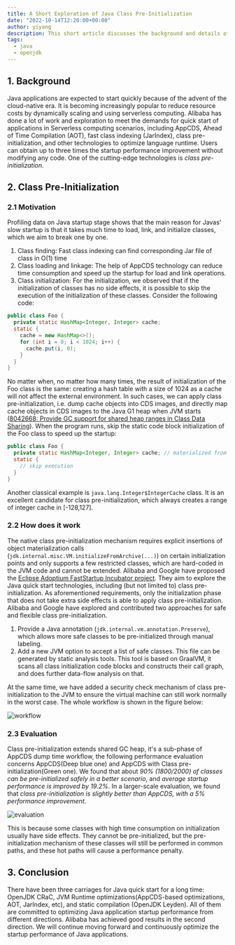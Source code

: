 ```yaml
---
title: A Short Exploration of Java Class Pre-Initialization
date: "2022-10-14T12:20:00+00:00"
author: yiyang
description: This short article discusses the background and details of Java class pre-initialization.
tags:
  - java
  - openjdk
---
```


## 1. Background

Java applications are expected to start quickly because of the advent of the cloud-native era. It is becoming increasingly popular to reduce resource costs by dynamically scaling and using serverless computing. Alibaba has done a lot of work and exploration to meet the demands for quick start of applications in Serverless computing scenarios, including AppCDS, Ahead of Time Compilation (AOT), fast class indexing (JarIndex), class pre-initialization, and other technologies to optimize language runtime. Users can obtain up to three times the startup performance improvement without modifying any code. One of the cutting-edge technologies is _class pre-initialization_.

## 2. Class Pre-Initialization

### 2.1 Motivation

Profiling data on Java startup stage shows that the main reason for Javas' slow startup is that it takes much time to load, link, and initialize classes, which we aim to break one by one.

1. Class finding: Fast class indexing can find corresponding Jar file of class in O(1) time
2. Class loading and linkage: The help of AppCDS technology can reduce time consumption and speed up the startup for load and link operations.
3. Class initialization: For the initialization, we observed that if the initialization of classes has no side effects, it is possible to skip the execution of the initialization of these classes. Consider the following code:

```java
public class Foo {
  private static HashMap<Integer, Integer> cache;
  static {
    cache = new HashMap<>();
    for (int i = 0; i < 1024; i++) {
      cache.put(i, 0);
    }
  }
}
```

No matter when, no matter how many times, the result of initialization of the Foo class is the same: creating a hash table with a size of 1024 as a cache will not affect the external environment. In such cases, we can apply class pre-initialization, i.e. dump cache objects into CDS images, and directly map cache objects in CDS images to the Java G1 heap when JVM starts ([8042668: Provide GC support for shared heap ranges in Class Data Sharing](https://bugs.openjdk.org/browse/JDK-8042668)). When the program runs, skip the static code block initialization of the Foo class to speed up the startup:

```java
public class Foo {
  private static HashMap<Integer, Integer> cache; // materialized from G1 archive region
  static {
    // skip execution
  }
}
```

Another classical example is `java.lang.Integer$IntegerCache` class. It is an excellent candidate for class pre-initialization, which always creates a range of integer cache in [-128,127].

### 2.2 How does it work

The native class pre-initialization mechanism requires explicit insertions of object materialization calls (`jdk.internal.misc.VM.initializeFromArchive(...)`) on certain initialization points and only supports a few restricted classes, which are hard-coded in the JVM code and cannot be extended. Alibaba and Google have proposed the [Eclipse Adoptium FastStartup Incubator project](https://github.com/adoptium/jdk11u-fast-startup-incubator). They aim to explore the Java quick start technologies, including (but not limited to) class pre-initialization. As aforementioned requirements, only the initialization phase that does not take extra side effects is able to apply class pre-initialization. Alibaba and Google have explored and contributed two approaches for safe and flexible class pre-initialization.

1. Provide a Java annotation (`jdk.internal.vm.annotation.Preserve`), which allows more safe classes to be pre-initialized through manual labeling.
2. Add a new JVM option to accept a list of safe classes. This file can be generated by static analysis tools. This tool is based on GraalVM, it scans all class initialization code blocks and constructs their call graph, and does further data-flow analysis on that.

At the same time, we have added a security check mechanism of class pre-initialization to the JVM to ensure the virtual machine can still work normally in the worst case. The whole workflow is shown in the figure below:

![workflow](workflow.jpg)

### 2.3 Evaluation

Class pre-initialization extends shared GC heap, it's a sub-phase of AppCDS dump time workflow, the following performance evaluation concerns AppCDS(Deep blue one) and AppCDS with Class pre-initialization(Green one). We found that about _90% (1800/2000) of classes can be pre-initialized safely in a better scenario_, and _average startup performance is improved by 19.2%_. In a larger-scale evaluation, we found that _class pre-initialization is slightly better than AppCDS, with a 5% performance improvement_.

![evaluation](evaluation.jpg)

This is because some classes with high time consumption on initialization usually have side effects. They cannot be pre-initialized, but the pre-initialization mechanism of these classes will still be performed in common paths, and these hot paths will cause a performance penalty.

## 3. Conclusion

There have been three carriages for Java quick start for a long time: OpenJDK CRaC, JVM Runtime optimizations(AppCDS-based optimizations, AOT, JarIndex, etc), and static compilation (OpenJDK Leyden). All of them are committed to optimizing Java application startup performance from different directions. Alibaba has achieved good results in the second direction. We will continue moving forward and continuously optimize the startup performance of Java applications.
